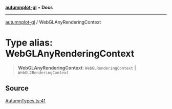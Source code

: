[**autumnplot-gl**](../index.md) • **Docs**

***

[autumnplot-gl](../globals.md) / WebGLAnyRenderingContext

# Type alias: WebGLAnyRenderingContext

> **WebGLAnyRenderingContext**: `WebGLRenderingContext` \| `WebGL2RenderingContext`

## Source

[AutumnTypes.ts:41](https://github.com/tsupinie/autumnplot-gl/blob/da83b636ef88a1d3337f3a9820a0b90f5b249286/src/AutumnTypes.ts#L41)
